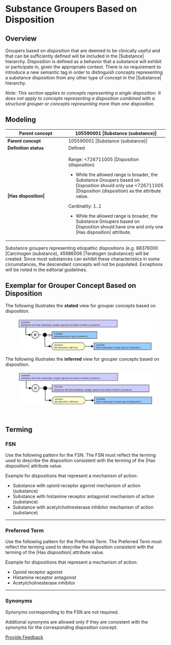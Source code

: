 # Substance Groupers Based on Disposition

## Overview

Groupers based on disposition that are deemed to be clinically useful and that can be sufficiently defined will be included in the |Substance| hierarchy. Disposition is defined as a behavior that a substance will exhibit or participate in, given the appropriate context. There is no requirement to introduce a new semantic tag in order to distinguish concepts representing a substance disposition from any other type of concept in the |Substance| hierarchy.

_Note: This section applies to concepts representing a single disposition. It does not apply to concepts representing a disposition combined with a structural grouper or concepts representing more than one disposition._

## Modeling

<table data-header-hidden><thead><tr><th width="176.88671875">Parent concept</th><th>105590001 |Substance (substance)|</th></tr></thead><tbody><tr><td><strong>Parent concept</strong></td><td>105590001 |Substance (substance)|</td></tr><tr><td><strong>Definition status</strong></td><td>Defined</td></tr><tr><td><strong>|Has disposition|</strong></td><td><p></p><p>Range: &#x3C;726711005 |Disposition (disposition)</p><ul><li>While the allowed range is broader, the Substance Groupers based on Disposition should only use &#x3C;726711005 |Disposition (disposition) as the attribute value.</li></ul><p>Cardinality: 1..1</p><ul><li>While the allowed range is broader, the Substance Groupers based on Disposition should have one and only one |Has disposition| attribute.</li></ul></td></tr></tbody></table>

Substance groupers representing etiopathic dispositions (e.g. 88376000 |Carcinogen (substance), 45986006 |Teratogen (substance)) will be created. Since most substances can exhibit these characteristics in some circumstances, the descendant concepts will not be populated. Exceptions will be noted in the editorial guidelines.

## Exemplar for Grouper Concept Based on Disposition

The following illustrates the **stated** view for grouper concepts based on disposition.

<figure><img src="../../../../../../.gitbook/assets/image (109).png" alt=""><figcaption></figcaption></figure>

The following illustrates the **inferred** view for grouper concepts based on disposition.

<figure><img src="../../../../../../.gitbook/assets/image (110).png" alt=""><figcaption></figcaption></figure>

<figure><img src="../../../../../../authoring/substance/images/174691438.png" alt=""><figcaption></figcaption></figure>

## Terming

### FSN

Use the following pattern for the FSN. The FSN must reflect the terming used to describe the disposition consistent with the terming of the |Has disposition| attribute value.

Example for dispositions that represent a mechanism of action:

* Substance with opioid receptor agonist mechanism of action (substance)
* Substance with histamine receptor antagonist mechanism of action (substance)
* Substance with acetylcholinesterase inhibitor mechanism of action (substance)

***

### Preferred Term

Use the following pattern for the Preferred Term. The Preferred Term must reflect the terming used to describe the disposition consistent with the terming of the |Has disposition| attribute value.

Example for dispositions that represent a mechanism of action:

* Opioid receptor agonist
* Histamine receptor antagonist
* Acetylcholinesterase inhibitor

***

### Synonyms

Synonyms corresponding to the FSN are not required.

Additional synonyms are allowed only if they are consistent with the synonyms for the corresponding disposition concept.






<a href="https://docs.google.com/forms/d/e/1FAIpQLScTmbZIf0UEQwYDkY27EEWBkaiYkHSbR0_9DmFrMLXoQLyL7Q/viewform?usp=pp_url&entry.1767247133=SCT+Editorial+Guide&entry.670899847=Substance%20Groupers%20Based%20on%20Disposition" class="button primary">Provide Feedback</a>
